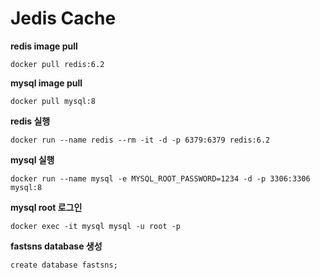 # Jedis Cache

**redis image pull**
```shell
docker pull redis:6.2
```

**mysql image pull**
```shell
docker pull mysql:8
```

**redis 실행**
```shell
docker run --name redis --rm -it -d -p 6379:6379 redis:6.2
```

**mysql 실행**
```shell
docker run --name mysql -e MYSQL_ROOT_PASSWORD=1234 -d -p 3306:3306 mysql:8
```

**mysql root 로그인**
```shell
docker exec -it mysql mysql -u root -p
```

**fastsns database 생성**
```shell
create database fastsns;
```
